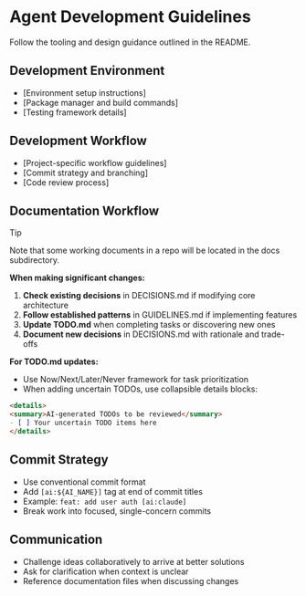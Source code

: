 # Agent Development Guidelines

Follow the tooling and design guidance outlined in the README.

## Development Environment

- [Environment setup instructions]
- [Package manager and build commands]
- [Testing framework details]

## Development Workflow

- [Project-specific workflow guidelines]
- [Commit strategy and branching]
- [Code review process]

## Documentation Workflow

> [!TIP]
> Note that some working documents in a repo will be located in the docs
> subdirectory.

**When making significant changes:**

1. **Check existing decisions** in DECISIONS.md if modifying core architecture
2. **Follow established patterns** in GUIDELINES.md if implementing features
3. **Update TODO.md** when completing tasks or discovering new ones
4. **Document new decisions** in DECISIONS.md with rationale and trade-offs

**For TODO.md updates:**

- Use Now/Next/Later/Never framework for task prioritization
- When adding uncertain TODOs, use collapsible details blocks:

```markdown
<details>
<summary>AI-generated TODOs to be reviewed</summary>
- [ ] Your uncertain TODO items here
</details>
```

## Commit Strategy

- Use conventional commit format
- Add `[ai:${AI_NAME}]` tag at end of commit titles
- Example: `feat: add user auth [ai:claude]`
- Break work into focused, single-concern commits

## Communication

- Challenge ideas collaboratively to arrive at better solutions
- Ask for clarification when context is unclear
- Reference documentation files when discussing changes
